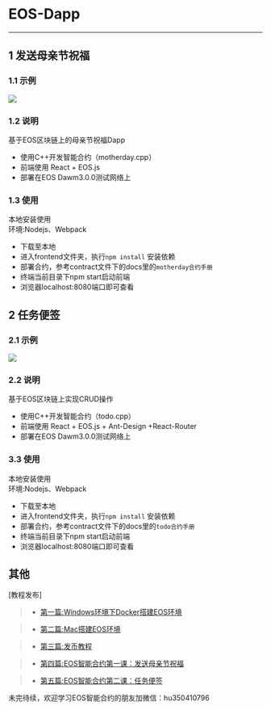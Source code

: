 # EOS-Dapp
---
## 1 发送母亲节祝福
### 1.1 示例
![](motherday.gif)

### 1.2 说明
基于EOS区块链上的母亲节祝福Dapp<br>
  * 使用C++开发智能合约（motherday.cpp）
  * 前端使用 React + EOS.js
  * 部署在EOS Dawm3.0.0测试网络上

### 1.3 使用
  本地安装使用<br>
  环境:Nodejs、Webpack
  * 下载至本地
  * 进入frontend文件夹，执行`npm install` 安装依赖
  * 部署合约，参考contract文件下的docs里的`motherday合约手册`
  * 终端当前目录下npm start启动前端
  * 浏览器localhost:8080端口即可查看

## 2 任务便签
### 2.1 示例
![](tasklist.gif)

### 2.2 说明
基于EOS区块链上实现CRUD操作<br>
  * 使用C++开发智能合约（todo.cpp）
  * 前端使用 React + EOS.js + Ant-Design +React-Router
  * 部署在EOS Dawm3.0.0测试网络上

### 3.3 使用
  本地安装使用<br>
  环境:Nodejs、Webpack
  * 下载至本地
  * 进入frontend文件夹，执行`npm install` 安装依赖
  * 部署合约，参考contract文件下的docs里的`todo合约手册`
  * 终端当前目录下npm start启动前端
  * 浏览器localhost:8080端口即可查看

## 其他
[教程发布]
> * [第一篇:Windows环境下Docker搭建EOS环境](https://github.com/PeterHuZQ/EOS-Development/blob/master/Windows%E7%8E%AF%E5%A2%83%E4%B8%8BDocker%E5%AE%89%E8%A3%85EOS%E6%95%99%E7%A8%8B.md)

> * [第二篇:Mac搭建EOS环境](https://github.com/PeterHuZQ/EOS-Development/blob/master/Mac%E4%B8%8B%E6%90%AD%E5%BB%BAEOS%E7%8E%AF%E5%A2%83.md)

> * [第三篇:发币教程](https://github.com/PeterHuZQ/EOS-Development/blob/master/%E5%8F%91%E4%B8%AA%5B%E5%A4%A7%E5%AE%9DSOD%E5%B8%81%5D.md)

> * [第四篇:EOS智能合约第一课：发送母亲节祝福](https://github.com/PeterHuZQ/EOS-Dapp/blob/master/contract/docs/motherday%E5%90%88%E7%BA%A6%E6%89%8B%E5%86%8C.md)

> * [第五篇:EOS智能合约第二课：任务便签](https://github.com/PeterHuZQ/EOS-Dapp/blob/master/contract/docs/todo%E5%90%88%E7%BA%A6%E6%89%8B%E5%86%8C.md)

未完待续，欢迎学习EOS智能合约的朋友加微信：hu350410796<br>
